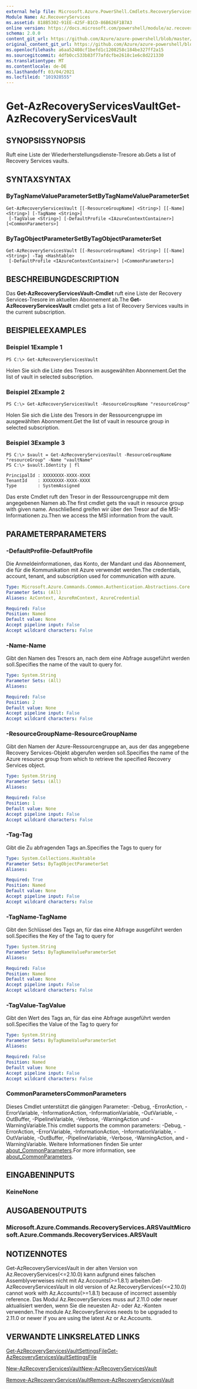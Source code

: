 ```yaml
---
external help file: Microsoft.Azure.PowerShell.Cmdlets.RecoveryServices.dll-Help.xml
Module Name: Az.RecoveryServices
ms.assetid: 818B5302-91EE-425F-B1CD-86B626F1B7A3
online version: https://docs.microsoft.com/powershell/module/az.recoveryservices/get-azrecoveryservicesvault
schema: 2.0.0
content_git_url: https://github.com/Azure/azure-powershell/blob/master/src/RecoveryServices/RecoveryServices/help/Get-AzRecoveryServicesVault.md
original_content_git_url: https://github.com/Azure/azure-powershell/blob/master/src/RecoveryServices/RecoveryServices/help/Get-AzRecoveryServicesVault.md
ms.openlocfilehash: a6aa52408cf1befd1c1208258c184be327ff2a15
ms.sourcegitcommit: 4dfb0cc533b83f77afdcfbe2618c1e6c8d221330
ms.translationtype: MT
ms.contentlocale: de-DE
ms.lasthandoff: 03/04/2021
ms.locfileid: "101928555"
---
```

# <span data-ttu-id="ceeb6-101">Get-AzRecoveryServicesVault</span><span class="sxs-lookup"><span data-stu-id="ceeb6-101">Get-AzRecoveryServicesVault</span></span>

## <span data-ttu-id="ceeb6-102">SYNOPSIS</span><span class="sxs-lookup"><span data-stu-id="ceeb6-102">SYNOPSIS</span></span>

<span data-ttu-id="ceeb6-103">Ruft eine Liste der Wiederherstellungsdienste-Tresore ab.</span><span class="sxs-lookup"><span data-stu-id="ceeb6-103">Gets a list of Recovery Services vaults.</span></span>

## <span data-ttu-id="ceeb6-104">SYNTAX</span><span class="sxs-lookup"><span data-stu-id="ceeb6-104">SYNTAX</span></span>

### <span data-ttu-id="ceeb6-105">ByTagNameValueParameterSet</span><span class="sxs-lookup"><span data-stu-id="ceeb6-105">ByTagNameValueParameterSet</span></span>
```
Get-AzRecoveryServicesVault [[-ResourceGroupName] <String>] [[-Name] <String>] [-TagName <String>]
 [-TagValue <String>] [-DefaultProfile <IAzureContextContainer>] [<CommonParameters>]
```

### <span data-ttu-id="ceeb6-106">ByTagObjectParameterSet</span><span class="sxs-lookup"><span data-stu-id="ceeb6-106">ByTagObjectParameterSet</span></span>
```
Get-AzRecoveryServicesVault [[-ResourceGroupName] <String>] [[-Name] <String>] -Tag <Hashtable>
 [-DefaultProfile <IAzureContextContainer>] [<CommonParameters>]
```

## <span data-ttu-id="ceeb6-107">BESCHREIBUNG</span><span class="sxs-lookup"><span data-stu-id="ceeb6-107">DESCRIPTION</span></span>

<span data-ttu-id="ceeb6-108">Das **Get-AzRecoveryServicesVault-Cmdlet** ruft eine Liste der Recovery Services-Tresore im aktuellen Abonnement ab.</span><span class="sxs-lookup"><span data-stu-id="ceeb6-108">The **Get-AzRecoveryServicesVault** cmdlet gets a list of Recovery Services vaults in the current subscription.</span></span>

## <span data-ttu-id="ceeb6-109">BEISPIELE</span><span class="sxs-lookup"><span data-stu-id="ceeb6-109">EXAMPLES</span></span>

### <span data-ttu-id="ceeb6-110">Beispiel 1</span><span class="sxs-lookup"><span data-stu-id="ceeb6-110">Example 1</span></span>

```
PS C:\> Get-AzRecoveryServicesVault
```

<span data-ttu-id="ceeb6-111">Holen Sie sich die Liste des Tresors im ausgewählten Abonnement.</span><span class="sxs-lookup"><span data-stu-id="ceeb6-111">Get the list of vault in selected subscription.</span></span>

### <span data-ttu-id="ceeb6-112">Beispiel 2</span><span class="sxs-lookup"><span data-stu-id="ceeb6-112">Example 2</span></span>

```
PS C:\> Get-AzRecoveryServicesVault -ResourceGroupName "resourceGroup"
```

<span data-ttu-id="ceeb6-113">Holen Sie sich die Liste des Tresors in der Ressourcengruppe im ausgewählten Abonnement.</span><span class="sxs-lookup"><span data-stu-id="ceeb6-113">Get the list of vault in resource group in selected subscription.</span></span>

### <span data-ttu-id="ceeb6-114">Beispiel 3</span><span class="sxs-lookup"><span data-stu-id="ceeb6-114">Example 3</span></span>

```
PS C:\> $vault = Get-AzRecoveryServicesVault -ResourceGroupName "resourceGroup" -Name "vaultName"
PS C:\> $vault.Identity | fl

PrincipalId : XXXXXXXX-XXXX-XXXX
TenantId    : XXXXXXXX-XXXX-XXXX
Type        : SystemAssigned
```

<span data-ttu-id="ceeb6-115">Das erste Cmdlet ruft den Tresor in der Ressourcengruppe mit dem angegebenen Namen ab.</span><span class="sxs-lookup"><span data-stu-id="ceeb6-115">The first cmdlet gets the vault in resource group with given name.</span></span> <span data-ttu-id="ceeb6-116">Anschließend greifen wir über den Tresor auf die MSI-Informationen zu.</span><span class="sxs-lookup"><span data-stu-id="ceeb6-116">Then we access the MSI information from the vault.</span></span>

## <span data-ttu-id="ceeb6-117">PARAMETER</span><span class="sxs-lookup"><span data-stu-id="ceeb6-117">PARAMETERS</span></span>

### <span data-ttu-id="ceeb6-118">-DefaultProfile</span><span class="sxs-lookup"><span data-stu-id="ceeb6-118">-DefaultProfile</span></span>

<span data-ttu-id="ceeb6-119">Die Anmeldeinformationen, das Konto, der Mandant und das Abonnement, die für die Kommunikation mit Azure verwendet werden.</span><span class="sxs-lookup"><span data-stu-id="ceeb6-119">The credentials, account, tenant, and subscription used for communication with azure.</span></span>

```yaml
Type: Microsoft.Azure.Commands.Common.Authentication.Abstractions.Core.IAzureContextContainer
Parameter Sets: (All)
Aliases: AzContext, AzureRmContext, AzureCredential

Required: False
Position: Named
Default value: None
Accept pipeline input: False
Accept wildcard characters: False
```

### <span data-ttu-id="ceeb6-120">-Name</span><span class="sxs-lookup"><span data-stu-id="ceeb6-120">-Name</span></span>

<span data-ttu-id="ceeb6-121">Gibt den Namen des Tresors an, nach dem eine Abfrage ausgeführt werden soll.</span><span class="sxs-lookup"><span data-stu-id="ceeb6-121">Specifies the name of the vault to query for.</span></span>

```yaml
Type: System.String
Parameter Sets: (All)
Aliases:

Required: False
Position: 2
Default value: None
Accept pipeline input: False
Accept wildcard characters: False
```

### <span data-ttu-id="ceeb6-122">-ResourceGroupName</span><span class="sxs-lookup"><span data-stu-id="ceeb6-122">-ResourceGroupName</span></span>

<span data-ttu-id="ceeb6-123">Gibt den Namen der Azure-Ressourcengruppe an, aus der das angegebene Recovery Services-Objekt abgerufen werden soll.</span><span class="sxs-lookup"><span data-stu-id="ceeb6-123">Specifies the name of the Azure resource group from which to retrieve the specified Recovery Services object.</span></span>

```yaml
Type: System.String
Parameter Sets: (All)
Aliases:

Required: False
Position: 1
Default value: None
Accept pipeline input: False
Accept wildcard characters: False
```

### <span data-ttu-id="ceeb6-124">-Tag</span><span class="sxs-lookup"><span data-stu-id="ceeb6-124">-Tag</span></span>

<span data-ttu-id="ceeb6-125">Gibt die Zu abfragenden Tags an.</span><span class="sxs-lookup"><span data-stu-id="ceeb6-125">Specifies the Tags to query for</span></span>

```yaml
Type: System.Collections.Hashtable
Parameter Sets: ByTagObjectParameterSet
Aliases:

Required: True
Position: Named
Default value: None
Accept pipeline input: False
Accept wildcard characters: False
```

### <span data-ttu-id="ceeb6-126">-TagName</span><span class="sxs-lookup"><span data-stu-id="ceeb6-126">-TagName</span></span>

<span data-ttu-id="ceeb6-127">Gibt den Schlüssel des Tags an, für das eine Abfrage ausgeführt werden soll.</span><span class="sxs-lookup"><span data-stu-id="ceeb6-127">Specifies the Key of the Tag to query for</span></span>

```yaml
Type: System.String
Parameter Sets: ByTagNameValueParameterSet
Aliases:

Required: False
Position: Named
Default value: None
Accept pipeline input: False
Accept wildcard characters: False
```

### <span data-ttu-id="ceeb6-128">-TagValue</span><span class="sxs-lookup"><span data-stu-id="ceeb6-128">-TagValue</span></span>

<span data-ttu-id="ceeb6-129">Gibt den Wert des Tags an, für das eine Abfrage ausgeführt werden soll.</span><span class="sxs-lookup"><span data-stu-id="ceeb6-129">Specifies the Value of the Tag to query for</span></span>

```yaml
Type: System.String
Parameter Sets: ByTagNameValueParameterSet
Aliases:

Required: False
Position: Named
Default value: None
Accept pipeline input: False
Accept wildcard characters: False
```

### <span data-ttu-id="ceeb6-130">CommonParameters</span><span class="sxs-lookup"><span data-stu-id="ceeb6-130">CommonParameters</span></span>
<span data-ttu-id="ceeb6-131">Dieses Cmdlet unterstützt die gängigen Parameter: -Debug, -ErrorAction, -ErrorVariable, -InformationAction, -InformationVariable, -OutVariable, -OutBuffer, -PipelineVariable, -Verbose, -WarningAction und -WarningVariable.</span><span class="sxs-lookup"><span data-stu-id="ceeb6-131">This cmdlet supports the common parameters: -Debug, -ErrorAction, -ErrorVariable, -InformationAction, -InformationVariable, -OutVariable, -OutBuffer, -PipelineVariable, -Verbose, -WarningAction, and -WarningVariable.</span></span> <span data-ttu-id="ceeb6-132">Weitere Informationen finden Sie unter [about_CommonParameters](http://go.microsoft.com/fwlink/?LinkID=113216).</span><span class="sxs-lookup"><span data-stu-id="ceeb6-132">For more information, see [about_CommonParameters](http://go.microsoft.com/fwlink/?LinkID=113216).</span></span>

## <span data-ttu-id="ceeb6-133">EINGABEN</span><span class="sxs-lookup"><span data-stu-id="ceeb6-133">INPUTS</span></span>

### <span data-ttu-id="ceeb6-134">Keine</span><span class="sxs-lookup"><span data-stu-id="ceeb6-134">None</span></span>

## <span data-ttu-id="ceeb6-135">AUSGABEN</span><span class="sxs-lookup"><span data-stu-id="ceeb6-135">OUTPUTS</span></span>

### <span data-ttu-id="ceeb6-136">Microsoft.Azure.Commands.RecoveryServices.ARSVault</span><span class="sxs-lookup"><span data-stu-id="ceeb6-136">Microsoft.Azure.Commands.RecoveryServices.ARSVault</span></span>

## <span data-ttu-id="ceeb6-137">NOTIZEN</span><span class="sxs-lookup"><span data-stu-id="ceeb6-137">NOTES</span></span>
<span data-ttu-id="ceeb6-138">Get-AzRecoveryServicesVault in der alten Version von Az.RecoveryServices(<=2.10.0) kann aufgrund eines falschen Assemblyverweises nicht mit Az.Accounts(>=1.8.1) arbeiten.</span><span class="sxs-lookup"><span data-stu-id="ceeb6-138">Get-AzRecoveryServicesVault in old version of Az.RecoveryServices(<=2.10.0) cannot work with Az.Accounts(>=1.8.1) because of incorrect assembly reference.</span></span> <span data-ttu-id="ceeb6-139">Das Modul Az.RecoveryServices muss auf 2.11.0 oder neuer aktualisiert werden, wenn Sie die neuesten Az- oder Az.-Konten verwenden.</span><span class="sxs-lookup"><span data-stu-id="ceeb6-139">The module Az.RecoveryServices needs to be upgraded to 2.11.0 or newer if you are using the latest Az or Az.Accounts.</span></span>

## <span data-ttu-id="ceeb6-140">VERWANDTE LINKS</span><span class="sxs-lookup"><span data-stu-id="ceeb6-140">RELATED LINKS</span></span>

[<span data-ttu-id="ceeb6-141">Get-AzRecoveryServicesVaultSettingsFile</span><span class="sxs-lookup"><span data-stu-id="ceeb6-141">Get-AzRecoveryServicesVaultSettingsFile</span></span>](./Get-AzRecoveryServicesVaultSettingsFile.md)

[<span data-ttu-id="ceeb6-142">New-AzRecoveryServicesVault</span><span class="sxs-lookup"><span data-stu-id="ceeb6-142">New-AzRecoveryServicesVault</span></span>](./New-AzRecoveryServicesVault.md)

[<span data-ttu-id="ceeb6-143">Remove-AzRecoveryServicesVault</span><span class="sxs-lookup"><span data-stu-id="ceeb6-143">Remove-AzRecoveryServicesVault</span></span>](./Remove-AzRecoveryServicesVault.md)
